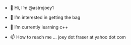 - 👋 Hi, I’m @astrojoey1
- 👀 I’m interested in getting the bag
- 🌱 I’m currently learning c++

- 📫 How to reach me ... joey dot fraser at yahoo dot com 

<!---
astrojoey1/astrojoey1 is a ✨ special ✨ repository because its `README.md` (this file) appears on your GitHub profile.
You can click the Preview link to take a look at your changes.
--->

